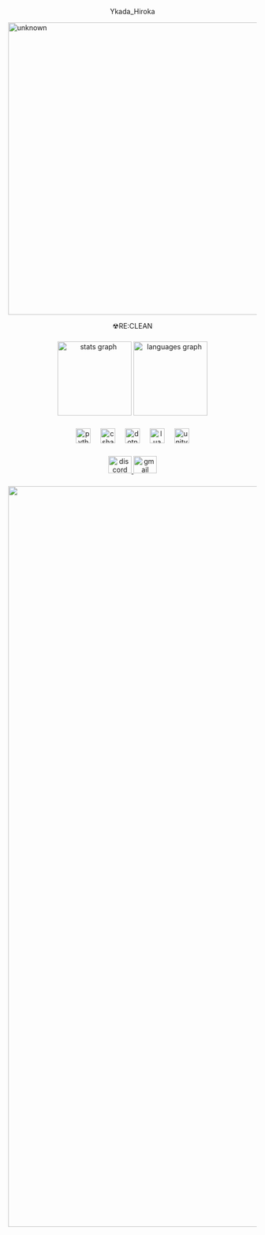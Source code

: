 <p align="center">Ykada_Hiroka</p>

<img width="1302" height="592" alt="unknown" src="https://github.com/user-attachments/assets/70c4b07b-cc14-41c8-9523-7241e4e427a2" />

<p align="center">☢RE:CLEAN</p>

###

<div align="center">
  <img src="https://github-readme-stats.vercel.app/api?username=Ykada&hide_title=false&hide_rank=false&show_icons=true&include_all_commits=true&count_private=true&disable_animations=false&theme=dracula&locale=en&hide_border=false" height="150" alt="stats graph"  />
  <img src="https://github-readme-stats.vercel.app/api/top-langs?username=Ykada&locale=en&hide_title=false&layout=compact&card_width=320&langs_count=5&theme=dracula&hide_border=false" height="150" alt="languages graph"  />
</div>

###

<div align="center">
  <img src="https://cdn.jsdelivr.net/gh/devicons/devicon/icons/python/python-original.svg" height="30" alt="python logo"  />
  <img width="12" />
  <img src="https://cdn.jsdelivr.net/gh/devicons/devicon/icons/csharp/csharp-original.svg" height="30" alt="csharp logo"  />
  <img width="12" />
  <img src="https://cdn.jsdelivr.net/gh/devicons/devicon/icons/dotnetcore/dotnetcore-original.svg" height="30" alt="dotnetcore logo"  />
  <img width="12" />
  <img src="https://cdn.jsdelivr.net/gh/devicons/devicon/icons/lua/lua-original.svg" height="30" alt="lua logo"  />
  <img width="12" />
  <img src="https://cdn.jsdelivr.net/gh/devicons/devicon/icons/unity/unity-original.svg" height="30" alt="unity logo"  />
</div>

###

<div align="center">
  <a href="ykada_" target="_blank">
    <img src="https://raw.githubusercontent.com/maurodesouza/profile-readme-generator/master/src/assets/icons/social/discord/default.svg" width="47" height="35" alt="discord logo"  />
  </a>
  <a href="Ykada_Hiroka@gmail.com" target="_blank">
    <img src="https://raw.githubusercontent.com/maurodesouza/profile-readme-generator/master/src/assets/icons/social/gmail/default.svg" width="47" height="35" alt="gmail logo"  />
  </a>
</div>

###



###

<div align="right">
  <img height="1500" src="https://private-user-images.githubusercontent.com/120028703/461217687-2722cecf-15d0-4f42-aa68-c470c02e4d30.jpg?jwt=eyJhbGciOiJIUzI1NiIsInR5cCI6IkpXVCJ9.eyJpc3MiOiJnaXRodWIuY29tIiwiYXVkIjoicmF3LmdpdGh1YnVzZXJjb250ZW50LmNvbSIsImtleSI6ImtleTUiLCJleHAiOjE3NTM4ODI5ODQsIm5iZiI6MTc1Mzg4MjY4NCwicGF0aCI6Ii8xMjAwMjg3MDMvNDYxMjE3Njg3LTI3MjJjZWNmLTE1ZDAtNGY0Mi1hYTY4LWM0NzBjMDJlNGQzMC5qcGc_WC1BbXotQWxnb3JpdGhtPUFXUzQtSE1BQy1TSEEyNTYmWC1BbXotQ3JlZGVudGlhbD1BS0lBVkNPRFlMU0E1M1BRSzRaQSUyRjIwMjUwNzMwJTJGdXMtZWFzdC0xJTJGczMlMkZhd3M0X3JlcXVlc3QmWC1BbXotRGF0ZT0yMDI1MDczMFQxMzM4MDRaJlgtQW16LUV4cGlyZXM9MzAwJlgtQW16LVNpZ25hdHVyZT05ZjE5NWE2MzU4OTk1NzJhNzA4ZGNlMTBjNWZmOTU4NDc3Yzc2YTRjZjVlMzE1OWMzMzcwN2JiODk0ZThlZWYxJlgtQW16LVNpZ25lZEhlYWRlcnM9aG9zdCJ9.hByRYH8LQFJ8GhAl4FqsJB5pOFFrr4vNlGU3iD69i_g"  />
</div>

###
